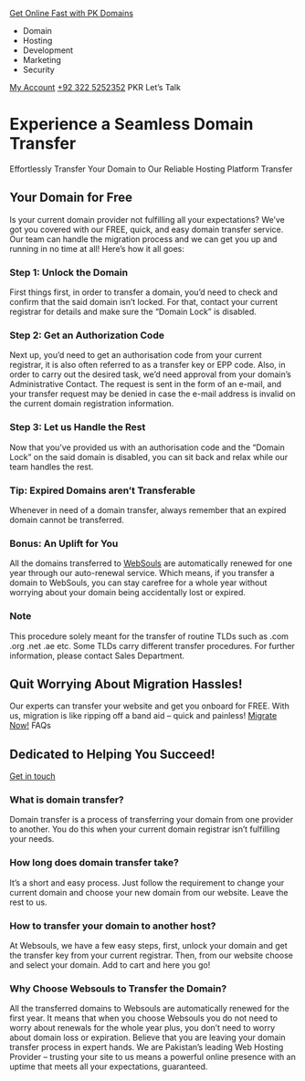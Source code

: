 [Get Online Fast with PK Domains](https://websouls.com/buy-pk-domain)
[](https://websouls.com/)
  * Domain
  * Hosting
  * Development
  * Marketing
  * Security


[My Account](https://billing.websouls.com/index.php?rp=/login)
[+92 322 5252352](tel:+92%20322%205252352)
PKR
Let’s Talk
# Experience a Seamless Domain Transfer
Effortlessly Transfer Your Domain to Our Reliable Hosting Platform
Transfer
## Your Domain for Free
Is your current domain provider not fulfilling all your expectations? We’ve got you covered with our FREE, quick, and easy domain transfer service. Our team can handle the migration process and we can get you up and running in no time at all! Here’s how it all goes:
### Step 1: Unlock the Domain
First things first, in order to transfer a domain, you’d need to check and confirm that the said domain isn’t locked. For that, contact your current registrar for details and make sure the “Domain Lock” is disabled.
### Step 2: Get an Authorization Code
Next up, you’d need to get an authorisation code from your current registrar, it is also often referred to as a transfer key or EPP code. Also, in order to carry out the desired task, we’d need approval from your domain’s Administrative Contact. The request is sent in the form of an e-mail, and your transfer request may be denied in case the e-mail address is invalid on the current domain registration information.
### Step 3: Let us Handle the Rest
Now that you’ve provided us with an authorisation code and the “Domain Lock” on the said domain is disabled, you can sit back and relax while our team handles the rest.
### Tip: Expired Domains aren’t Transferable
Whenever in need of a domain transfer, always remember that an expired domain cannot be transferred.
### Bonus: An Uplift for You
All the domains transferred to [WebSouls](https://websouls.com) are automatically renewed for one year through our auto-renewal service. Which means, if you transfer a domain to WebSouls, you can stay carefree for a whole year without worrying about your domain being accidentally lost or expired.
### Note
This procedure solely meant for the transfer of routine TLDs such as .com .org .net .ae etc. Some TLDs carry different transfer procedures. For further information, please contact Sales Department.
## Quit Worrying About Migration Hassles!
Our experts can transfer your website and get you onboard for FREE. With us, migration is like ripping off a band aid – quick and painless!
[Migrate Now!](https://billing.websouls.com/submitticket.php?step=2&deptid=2)
FAQs
## Dedicated to Helping You Succeed!
[Get in touch](https://websouls.com/contactus)
### What is domain transfer?
Domain transfer is a process of transferring your domain from one provider to another. You do this when your current domain registrar isn’t fulfilling your needs.
### How long does domain transfer take?
It’s a short and easy process. Just follow the requirement to change your current domain and choose your new domain from our website. Leave the rest to us.
### How to transfer your domain to another host?
At Websouls, we have a few easy steps, first, unlock your domain and get the transfer key from your current registrar. Then, from our website choose and select your domain. Add to cart and here you go!
### Why Choose Websouls to Transfer the Domain?
All the transferred domains to Websouls are automatically renewed for the first year. It means that when you choose Websouls you do not need to worry about renewals for the whole year plus, you don’t need to worry about domain loss or expiration. Believe that you are leaving your domain transfer process in expert hands.
We are Pakistan’s leading Web Hosting Provider – trusting your site to us means a powerful online presence with an uptime that meets all your expectations, guaranteed.





